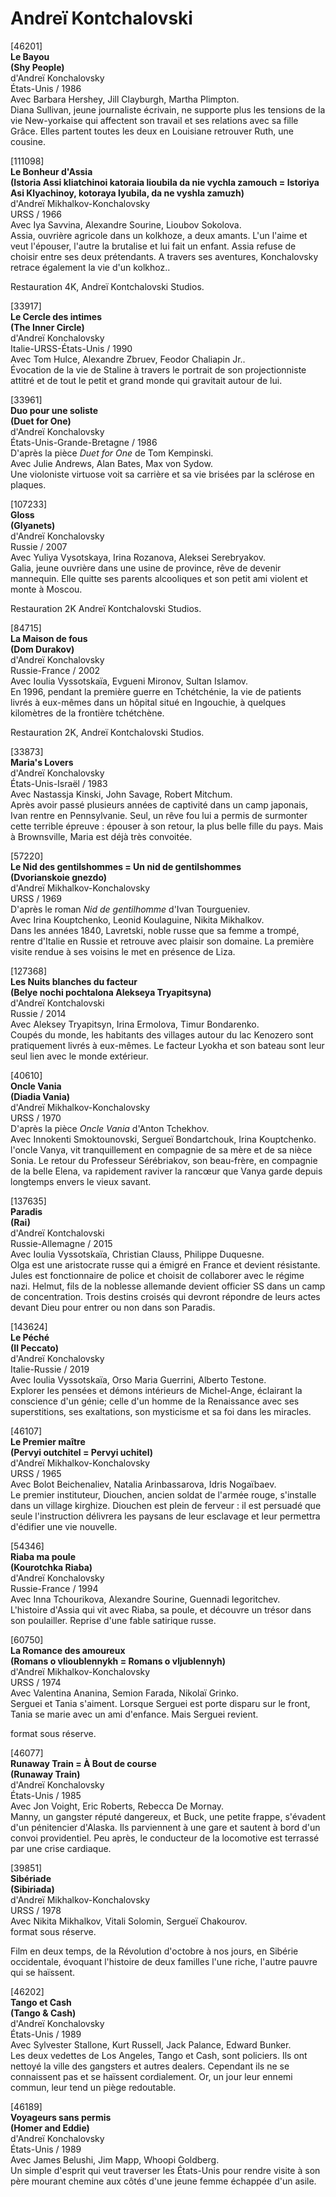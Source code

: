 # Andreï Kontchalovski

[46201]  
**Le Bayou**  
**(Shy People)**  
d'Andreï Konchalovsky  
États-Unis / 1986  
Avec Barbara Hershey, Jill Clayburgh, Martha Plimpton.  
Diana Sullivan, jeune journaliste écrivain, ne supporte plus les tensions de la vie New-yorkaise qui affectent son travail et ses relations avec sa fille Grâce. Elles partent toutes les deux en Louisiane retrouver Ruth, une cousine.

[111098]  
**Le Bonheur d'Assia**  
**(Istoria Assi kliatchinoi katoraia lioubila da nie vychla zamouch = Istoriya Asi Klyachinoy, kotoraya lyubila, da ne vyshla zamuzh)**  
d'Andreï Mikhalkov-Konchalovsky  
URSS / 1966  
Avec Iya Savvina, Alexandre Sourine, Lioubov Sokolova.  
Assia, ouvrière agricole dans un kolkhoze, a deux amants. L'un l'aime et veut l'épouser, l'autre la brutalise et lui fait un enfant. Assia refuse de choisir entre ses deux prétendants. A travers ses aventures, Konchalovsky retrace également la vie d'un kolkhoz..

Restauration 4K, Andreï Kontchalovski Studios.

[33917]  
**Le Cercle des intimes**  
**(The Inner Circle)**  
d'Andreï Konchalovsky  
Italie-URSS-États-Unis / 1990  
Avec Tom Hulce, Alexandre Zbruev, Feodor Chaliapin Jr..  
Évocation de la vie de Staline à travers le portrait de son projectionniste attitré et de tout le petit et grand monde qui gravitait autour de lui.

[33961]  
**Duo pour une soliste**  
**(Duet for One)**  
d'Andreï Konchalovsky  
États-Unis-Grande-Bretagne / 1986  
D'après la pièce _Duet for One_ de Tom Kempinski.  
Avec Julie Andrews, Alan Bates, Max von Sydow.  
Une violoniste virtuose voit sa carrière et sa vie brisées par la sclérose en plaques.

[107233]  
**Gloss**  
**(Glyanets)**  
d'Andreï Konchalovsky  
Russie / 2007  
Avec Yuliya Vysotskaya, Irina Rozanova, Aleksei Serebryakov.  
Galia, jeune ouvrière dans une usine de province, rêve de devenir mannequin. Elle quitte ses parents alcooliques et son petit ami violent et monte à Moscou.

Restauration 2K Andreï Kontchalovski Studios.

[84715]  
**La Maison de fous**  
**(Dom Durakov)**  
d'Andreï Konchalovsky  
Russie-France / 2002  
Avec Ioulia Vyssotskaïa, Evgueni Mironov, Sultan Islamov.  
En 1996, pendant la première guerre en Tchétchénie, la vie de patients livrés à eux-mêmes dans un hôpital situé en Ingouchie, à quelques kilomètres de la frontière tchétchène.

Restauration 2K, Andreï Kontchalovski Studios.

[33873]  
**Maria's Lovers**  
d'Andreï Konchalovsky  
États-Unis-Israël / 1983  
Avec Nastassja Kinski, John Savage, Robert Mitchum.  
Après avoir passé plusieurs années de captivité dans un camp japonais, Ivan rentre en Pennsylvanie. Seul, un rêve fou lui a permis de surmonter cette terrible épreuve : épouser à son retour, la plus belle fille du pays. Mais à Brownsville, Maria est déjà très convoitée.

[57220]  
**Le Nid des gentilshommes = Un nid de gentilshommes**  
**(Dvorianskoie gnezdo)**  
d'Andreï Mikhalkov-Konchalovsky  
URSS / 1969  
D'après le roman _Nid de gentilhomme_ d'Ivan Tourgueniev.  
Avec Irina Kouptchenko, Leonid Koulaguine, Nikita Mikhalkov.  
Dans les années 1840, Lavretski, noble russe que sa femme a trompé, rentre d'Italie en Russie et retrouve avec plaisir son domaine. La première visite rendue à ses voisins le met en présence de Liza.

[127368]  
**Les Nuits blanches du facteur**  
**(Belye nochi pochtalona Alekseya Tryapitsyna)**  
d'Andreï Kontchalovski  
Russie / 2014  
Avec Aleksey Tryapitsyn, Irina Ermolova, Timur Bondarenko.  
Coupés du monde, les habitants des villages autour du lac Kenozero sont pratiquement livrés à eux-mêmes. Le facteur Lyokha et son bateau sont leur seul lien avec le monde extérieur.

[40610]  
**Oncle Vania**  
**(Diadia Vania)**  
d'Andreï Mikhalkov-Konchalovsky  
URSS / 1970  
D'après la pièce _Oncle Vania_ d'Anton Tchekhov.  
Avec Innokenti Smoktounovski, Sergueï Bondartchouk, Irina Kouptchenko.  
l'oncle Vanya, vit tranquillement en compagnie de sa mère et de sa nièce Sonia. Le retour du Professeur Sérébriakov, son beau-frère, en compagnie de la belle Elena, va rapidement raviver la rancœur que Vanya garde depuis longtemps envers le vieux savant.

[137635]  
**Paradis**  
**(Rai)**  
d'Andreï Kontchalovski  
Russie-Allemagne / 2015  
Avec Ioulia Vyssotskaïa, Christian Clauss, Philippe Duquesne.  
Olga est une aristocrate russe qui a émigré en France et devient résistante. Jules est fonctionnaire de police et choisit de collaborer avec le régime nazi. Helmut, fils de la noblesse allemande devient officier SS dans un camp de concentration. Trois destins croisés qui devront répondre de leurs actes devant Dieu pour entrer ou non dans son Paradis.

[143624]  
**Le Péché**  
**(Il Peccato)**  
d'Andreï Konchalovsky  
Italie-Russie / 2019  
Avec Ioulia Vyssotskaïa, Orso Maria Guerrini, Alberto Testone.  
Explorer les pensées et démons intérieurs de Michel-Ange, éclairant la conscience d'un génie; celle d'un homme de la Renaissance avec ses superstitions, ses exaltations, son mysticisme et sa foi dans les miracles.

[46107]  
**Le Premier maître**  
**(Pervyi outchitel = Pervyi uchitel)**  
d'Andreï Mikhalkov-Konchalovsky  
URSS / 1965  
Avec Bolot Beichenaliev, Natalia Arinbassarova, Idris Nogaïbaev.  
Le premier instituteur, Diouchen, ancien soldat de l'armée rouge, s'installe dans un village kirghize. Diouchen est plein de ferveur : il est persuadé que seule l'instruction délivrera les paysans de leur esclavage et leur permettra d'édifier une vie nouvelle.

[54346]  
**Riaba ma poule**  
**(Kourotchka Riaba)**  
d'Andreï Konchalovsky  
Russie-France / 1994  
Avec Inna Tchourikova, Alexandre Sourine, Guennadi Iegoritchev.  
L'histoire d'Assia qui vit avec Riaba, sa poule, et découvre un trésor dans son poulailler. Reprise d'une fable satirique russe.

[60750]  
**La Romance des amoureux**  
**(Romans o vlioublennykh = Romans o vljublennyh)**  
d'Andreï Mikhalkov-Konchalovsky  
URSS / 1974  
Avec Valentina Ananina, Semion Farada, Nikolaï Grinko.  
Serguei et Tania s'aiment. Lorsque Serguei est porte disparu sur le front, Tania se marie avec un ami d'enfance. Mais Serguei revient.

format sous réserve.

[46077]  
**Runaway Train = À Bout de course**  
**(Runaway Train)**  
d'Andreï Konchalovsky  
États-Unis / 1985  
Avec Jon Voight, Eric Roberts, Rebecca De Mornay.  
Manny, un gangster réputé dangereux, et Buck, une petite frappe, s'évadent d'un pénitencier d'Alaska. Ils parviennent à une gare et sautent à bord d'un convoi providentiel. Peu après, le conducteur de la locomotive est terrassé par une crise cardiaque.

[39851]  
**Sibériade**  
**(Sibiriada)**  
d'Andreï Mikhalkov-Konchalovsky  
URSS / 1978  
Avec Nikita Mikhalkov, Vitali Solomin, Sergueï Chakourov.  
format sous réserve.

Film en deux temps, de la Révolution d'octobre à nos jours, en Sibérie occidentale, évoquant l'histoire de deux familles l'une riche, l'autre pauvre qui se haïssent.

[46202]  
**Tango et Cash**  
**(Tango & Cash)**  
d'Andreï Konchalovsky  
États-Unis / 1989  
Avec Sylvester Stallone, Kurt Russell, Jack Palance, Edward Bunker.  
Les deux vedettes de Los Angeles, Tango et Cash, sont policiers. Ils ont nettoyé la ville des gangsters et autres dealers. Cependant ils ne se connaissent pas et se haïssent cordialement. Or, un jour leur ennemi commun, leur tend un piège redoutable.

[46189]  
**Voyageurs sans permis**  
**(Homer and Eddie)**  
d'Andreï Konchalovsky  
États-Unis / 1989  
Avec James Belushi, Jim Mapp, Whoopi Goldberg.  
Un simple d'esprit qui veut traverser les États-Unis pour rendre visite à son père mourant chemine aux côtés d'une jeune femme échappée d'un asile.

